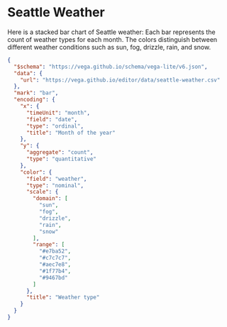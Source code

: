 # Seattle Weather

Here is a stacked bar chart of Seattle weather:
Each bar represents the count of weather types for each month.
The colors distinguish between different weather conditions such as sun, fog, drizzle, rain, and snow.


```json vega-lite
{
  "$schema": "https://vega.github.io/schema/vega-lite/v6.json",
  "data": {
    "url": "https://vega.github.io/editor/data/seattle-weather.csv"
  },
  "mark": "bar",
  "encoding": {
    "x": {
      "timeUnit": "month",
      "field": "date",
      "type": "ordinal",
      "title": "Month of the year"
    },
    "y": {
      "aggregate": "count",
      "type": "quantitative"
    },
    "color": {
      "field": "weather",
      "type": "nominal",
      "scale": {
        "domain": [
          "sun",
          "fog",
          "drizzle",
          "rain",
          "snow"
        ],
        "range": [
          "#e7ba52",
          "#c7c7c7",
          "#aec7e8",
          "#1f77b4",
          "#9467bd"
        ]
      },
      "title": "Weather type"
    }
  }
}
```